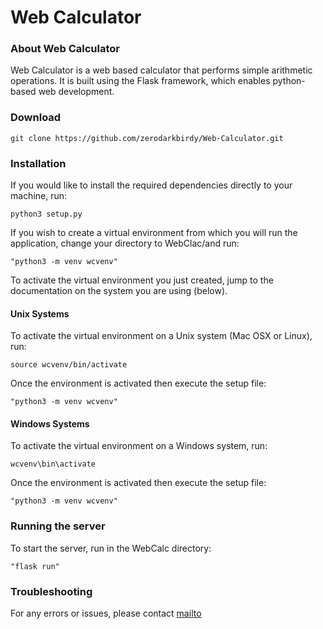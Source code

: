 # Web Calculator 

### About Web Calculator 

Web Calculator is a web based calculator that performs simple arithmetic operations. It is built using the Flask framework, which enables python-based web development. 

### Download

```
git clone https://github.com/zerodarkbirdy/Web-Calculator.git
```

### Installation

If you would like to install the required dependencies directly to your machine, run: 

```
python3 setup.py
```

If you wish to create a virtual environment from which you will run the application, change your directory to WebClac/and run:
 

```
"python3 -m venv wcvenv"
```

To activate the virtual environment you just created, jump to the documentation on the system you are using (below).

#### Unix Systems

To activate the virtual environment on a Unix system (Mac OSX or Linux), run: 

```
source wcvenv/bin/activate
```

Once the environment is activated then execute the setup file:
 
```
"python3 -m venv wcvenv"
```

#### Windows Systems

To activate the virtual environment on a Windows system, run: 

```
wcvenv\bin\activate
```

Once the environment is activated then execute the setup file:
 
```
"python3 -m venv wcvenv"
```

### Running the server 

To start the server, run in the WebCalc directory: 

```
"flask run" 
```

### Troubleshooting 

For any errors or issues, please contact [mailto](connor.mcnaboe@uconn.edu)

